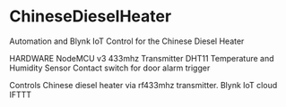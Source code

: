 # ChineseDieselHeater
Automation and Blynk IoT Control for the Chinese Diesel Heater

HARDWARE
NodeMCU v3
433mhz Transmitter
DHT11 Temperature and Humidity Sensor
Contact switch for door alarm trigger

Controls Chinese diesel heater via rf433mhz transmitter.
Blynk IoT cloud
IFTTT
